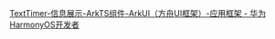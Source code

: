 [TextTimer-信息展示-ArkTS组件-ArkUI（方舟UI框架）-应用框架 - 华为HarmonyOS开发者](https://developer.huawei.com/consumer/cn/doc/harmonyos-references/ts-basic-components-texttimer#ontimer)

